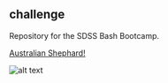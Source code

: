 ## challenge

Repository for the SDSS Bash Bootcamp. 

[Australian Shephard!](https://www.akc.org/expert-advice/dog-breeds/how-to-train-an-australian-shepherd-puppy-timeline-milestones/)

![alt text](https://www.akc.org/wp-content/uploads/2021/07/Australian-Shepherd-puppy-3-months-old-laying-down-in-the-shade-with-a-toy.jpeg) 
